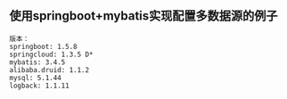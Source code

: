 ## 使用springboot+mybatis实现配置多数据源的例子

````
版本：
springboot: 1.5.8
springcloud: 1.3.5 D*
mybatis: 3.4.5
alibaba.druid: 1.1.2
mysql: 5.1.44
logback: 1.1.11
````